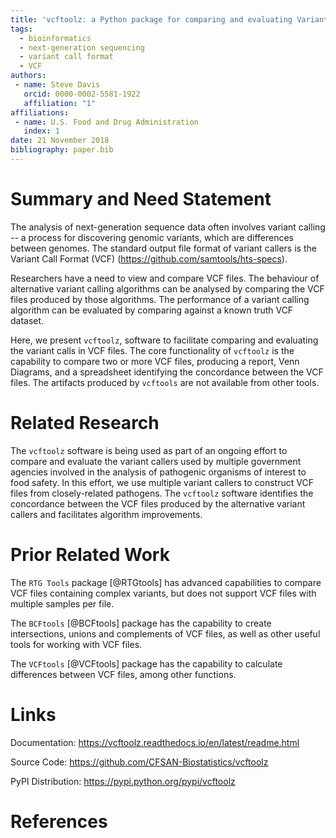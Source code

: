 ```yaml
---
title: 'vcftoolz: a Python package for comparing and evaluating Variant Call Format files.'
tags:
  - bioinformatics
  - next-generation sequencing
  - variant call format
  - VCF
authors:
 - name: Steve Davis
   orcid: 0000-0002-5581-1922
   affiliation: "1"
affiliations:
 - name: U.S. Food and Drug Administration
   index: 1
date: 21 November 2018
bibliography: paper.bib
---
```


# Summary and Need Statement

The analysis of next-generation sequence data often involves variant calling --
a process for discovering genomic variants, which are differences between genomes.
The standard output file format of variant callers is the Variant Call Format
(VCF) (https://github.com/samtools/hts-specs).

Researchers have a need to view and compare VCF files.  The behaviour of
alternative variant calling algorithms can be analysed by comparing the VCF files
produced by those algorithms.  The performance of a variant calling algorithm
can be evaluated by comparing against a known truth VCF dataset.

Here, we present ``vcftoolz``, software to facilitate comparing and evaluating
the variant calls in VCF files.  The core functionality of ``vcftoolz`` is the
capability to compare two or more VCF files, producing a report, Venn Diagrams,
and a spreadsheet identifying the concordance between the VCF files.  The artifacts 
produced by ``vcftools`` are not available from other tools.

# Related Research

The ``vcftoolz`` software is being used as part of an ongoing effort to compare
and evaluate the variant callers used by multiple government agencies involved
in the analysis of pathogenic organisms of interest to food safety. In this effort,
we use multiple variant callers to construct VCF files from closely-related pathogens.
The ``vcftoolz`` software identifies the concordance between the VCF files produced
by the alternative variant callers and facilitates algorithm improvements.
 
# Prior Related Work

The ``RTG Tools`` package [@RTGtools] has advanced capabilities to compare VCF files containing complex
variants, but does not support VCF files with multiple samples per file.

The ``BCFtools`` [@BCFtools] package has the capability to create intersections, unions and complements of VCF files,
as well as other useful tools for working with VCF files.

The ``VCFtools`` [@VCFtools] package has the capability to calculate differences between VCF files, among other functions.

# Links

Documentation:
https://vcftoolz.readthedocs.io/en/latest/readme.html

Source Code:
https://github.com/CFSAN-Biostatistics/vcftoolz

PyPI Distribution:
https://pypi.python.org/pypi/vcftoolz


# References
